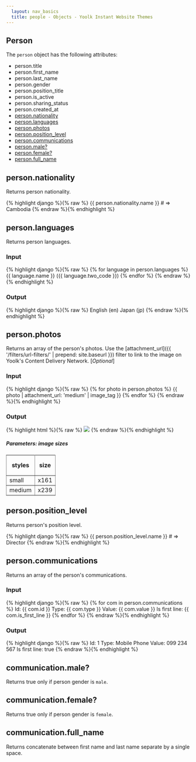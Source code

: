 ```yaml
---
  layout: nav_basics
  title: people - Objects - Yoolk Instant Website Themes
---
```


<h2 class="section-title">Person</h2>

The <code>person</code> object has the following attributes:

<div class="panel">
  <div class="panel-body">
    <ul>
      <li>
        person.title
      </li>
      <li>
        person.first_name
      </li>
      <li>
        person.last_name
      </li>
      <li>
        person.gender
      </li>
      <li>
        person.position_title
      </li>
      <li>
        person.is_active
      </li>
      <li>
        person.sharing_status
      </li>
      <li>
        person.created_at
      </li>
      <li>
        <a href="#nationality">person.nationality</a>
      </li>
      <li>
        <a href="#languages">person.languages</a>
      </li>
      <li>
        <a href="#photos">person.photos</a>
      </li>
      <li>
        <a href="#position_level">person.position_level</a>
      </li>
      <li>
        <a href="#communications">person.communications</a>
      </li>
      <li>
        <a href="#is_male">person.male?</a>
      </li>
      <li>
        <a href="#is_female">person.female?</a>
      </li>
      <li>
        <a href="#full_name">person.full_name</a>
      </li>
    </ul>
  </div>
</div>


<h2 class="tags" id="nationality">person.nationality</h2>

Returns person nationality.

<div class="panel">
  <div class="panel-body">
{% highlight django %}{% raw %}
{{ person.nationality.name }}
# => Cambodia
{% endraw %}{% endhighlight %}
  </div>
</div>

<h2 class="tags" id="languages">person.languages</h2>

Returns person languages.

<div class="panel">
  <div class="panel-header">
    <h3>Input</h3>
  </div>
  <div class="panel-body">
{% highlight django %}{% raw %}
{% for language in person.languages %}
  {{ language.name }} ({{ language.two_code }})
{% endfor %}
{% endraw %}{% endhighlight %}
  </div>
</div>

<div class="panel">
  <div class="panel-header">
    <h3>Output</h3>
  </div>
  <div class="panel-body">
{% highlight django %}{% raw %}
English (en)
Japan (jp)
{% endraw %}{% endhighlight %}
  </div>
</div>

<h2 class="tags" id="photos">person.photos</h2>

Returns an array of the person's photos. Use the [attachment_url]({{ '/filters/url-filters/' | prepend: site.baseurl }}) filter to link to the image on Yoolk's Content Delivery Network. [*Optional*]

<div class="panel">
  <div class="panel-header">
    <h3>Input</h3>
  </div>
  <div class="panel-body">
{% highlight django %}{% raw %}
{% for photo in person.photos %}
  {{ photo | attachment_url: 'medium' | image_tag }}
{% endfor %}
{% endraw %}{% endhighlight %}
  </div>
</div>

<div class="panel">
  <div class="panel-header">
    <h3>Output</h3>
  </div>
  <div class="panel-body">
{% highlight html %}{% raw %}
<img src="http://s-yoolk-images1.yoolk.com/kh/person_images/medium/1367097277/1250047?1367097277" />
{% endraw %}{% endhighlight %}
  </div>
</div>

<h5 class="sub-section-title">
  Parameters: image sizes
</h5>
<table class="table" rules="all" frame="void">
  <tr>
    <th height="56">styles</th>
    <th>size</th>
  </tr>
  <tr>
    <td>small</td>
    <td>x161</td>
  </tr>
  <tr>
    <td>medium</td>
    <td>x239</td>
  </tr>
</table>

<h2 class="tags" id="position_level">person.position_level</h2>

Returns person's position level.

<div class="panel">
  <div class="panel-body">
{% highlight django %}{% raw %}
{{ person.position_level.name }}
# => Director
{% endraw %}{% endhighlight %}
  </div>
</div>

<h2 class="tags" id="communications">person.communications</h2>

Returns an array of the person's communications.

<div class="panel">
  <div class="panel-header">
    <h3>Input</h3>
  </div>
  <div class="panel-body">
{% highlight django %}{% raw %}
{% for com in person.communications %}
  Id: {{ com.id }}
  Type: {{ com.type }}
  Value: {{ com.value }}
  Is first line: {{ com.is_first_line }}
{% endfor %}
{% endraw %}{% endhighlight %}
  </div>
</div>

<div class="panel">
  <div class="panel-header">
    <h3>Output</h3>
  </div>
  <div class="panel-body">
{% highlight django %}{% raw %}
Id: 1
Type: Mobile Phone
Value: 099 234 567
Is first line: true
{% endraw %}{% endhighlight %}
  </div>
</div>

<h2 class="tags" id="is_male">communication.male?</h2>

Returns true only if person gender is `male`.

<h2 class="tags" id="is_female">communication.female?</h2>

Returns true only if person gender is `female`.

<h2 class="tags" id="full_name">communication.full_name</h2>

Returns concatenate between first name and last name separate by a single space.